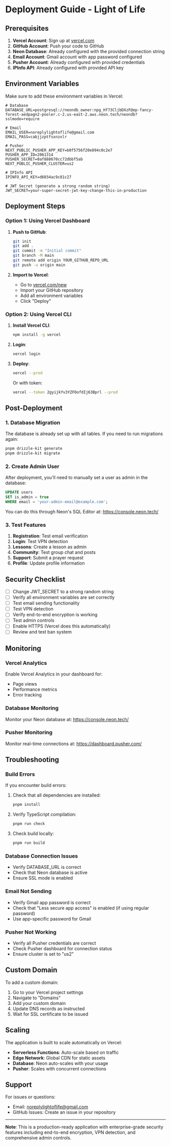 # Deployment Guide - Light of Life

## Prerequisites

1. **Vercel Account**: Sign up at [vercel.com](https://vercel.com)
2. **GitHub Account**: Push your code to GitHub
3. **Neon Database**: Already configured with the provided connection string
4. **Email Account**: Gmail account with app password configured
5. **Pusher Account**: Already configured with provided credentials
6. **IPInfo API**: Already configured with provided API key

## Environment Variables

Make sure to add these environment variables in Vercel:

```env
# Database
DATABASE_URL=postgresql://neondb_owner:npg_Hf73CljbDXzF@ep-fancy-forest-aedpagn2-pooler.c-2.us-east-2.aws.neon.tech/neondb?sslmode=require

# Email
EMAIL_USER=noreplylightoflife@gmail.com
EMAIL_PASS=cabjjzptfsxnzxlr

# Pusher
NEXT_PUBLIC_PUSHER_APP_KEY=b0f5756f20e894c0c2e7
PUSHER_APP_ID=2061314
PUSHER_SECRET=0af888670cc72dbbf5ab
NEXT_PUBLIC_PUSHER_CLUSTER=us2

# IPInfo API
IPINFO_API_KEY=d6034ac9c81c27

# JWT Secret (generate a strong random string)
JWT_SECRET=your-super-secret-jwt-key-change-this-in-production
```

## Deployment Steps

### Option 1: Using Vercel Dashboard

1. **Push to GitHub**:
   ```bash
   git init
   git add .
   git commit -m "Initial commit"
   git branch -M main
   git remote add origin YOUR_GITHUB_REPO_URL
   git push -u origin main
   ```

2. **Import to Vercel**:
   - Go to [vercel.com/new](https://vercel.com/new)
   - Import your GitHub repository
   - Add all environment variables
   - Click "Deploy"

### Option 2: Using Vercel CLI

1. **Install Vercel CLI**:
   ```bash
   npm install -g vercel
   ```

2. **Login**:
   ```bash
   vercel login
   ```

3. **Deploy**:
   ```bash
   vercel --prod
   ```

   Or with token:
   ```bash
   vercel --token 2gyijkYv3YZFOofdIj63Bprl --prod
   ```

## Post-Deployment

### 1. Database Migration

The database is already set up with all tables. If you need to run migrations again:

```bash
pnpm drizzle-kit generate
pnpm drizzle-kit migrate
```

### 2. Create Admin User

After deployment, you'll need to manually set a user as admin in the database:

```sql
UPDATE users 
SET is_admin = true 
WHERE email = 'your-admin-email@example.com';
```

You can do this through Neon's SQL Editor at:
https://console.neon.tech/

### 3. Test Features

1. **Registration**: Test email verification
2. **Login**: Test VPN detection
3. **Lessons**: Create a lesson as admin
4. **Community**: Test group chat and posts
5. **Support**: Submit a prayer request
6. **Profile**: Update profile information

## Security Checklist

- [ ] Change JWT_SECRET to a strong random string
- [ ] Verify all environment variables are set correctly
- [ ] Test email sending functionality
- [ ] Test VPN detection
- [ ] Verify end-to-end encryption is working
- [ ] Test admin controls
- [ ] Enable HTTPS (Vercel does this automatically)
- [ ] Review and test ban system

## Monitoring

### Vercel Analytics

Enable Vercel Analytics in your dashboard for:
- Page views
- Performance metrics
- Error tracking

### Database Monitoring

Monitor your Neon database at:
https://console.neon.tech/

### Pusher Monitoring

Monitor real-time connections at:
https://dashboard.pusher.com/

## Troubleshooting

### Build Errors

If you encounter build errors:

1. Check that all dependencies are installed:
   ```bash
   pnpm install
   ```

2. Verify TypeScript compilation:
   ```bash
   pnpm run check
   ```

3. Check build locally:
   ```bash
   pnpm run build
   ```

### Database Connection Issues

- Verify DATABASE_URL is correct
- Check that Neon database is active
- Ensure SSL mode is enabled

### Email Not Sending

- Verify Gmail app password is correct
- Check that "Less secure app access" is enabled (if using regular password)
- Use app-specific password for Gmail

### Pusher Not Working

- Verify all Pusher credentials are correct
- Check Pusher dashboard for connection status
- Ensure cluster is set to "us2"

## Custom Domain

To add a custom domain:

1. Go to your Vercel project settings
2. Navigate to "Domains"
3. Add your custom domain
4. Update DNS records as instructed
5. Wait for SSL certificate to be issued

## Scaling

The application is built to scale automatically on Vercel:

- **Serverless Functions**: Auto-scale based on traffic
- **Edge Network**: Global CDN for static assets
- **Database**: Neon auto-scales with your usage
- **Pusher**: Scales with concurrent connections

## Support

For issues or questions:
- Email: noreplylightoflife@gmail.com
- GitHub Issues: Create an issue in your repository

---

**Note**: This is a production-ready application with enterprise-grade security features including end-to-end encryption, VPN detection, and comprehensive admin controls.

